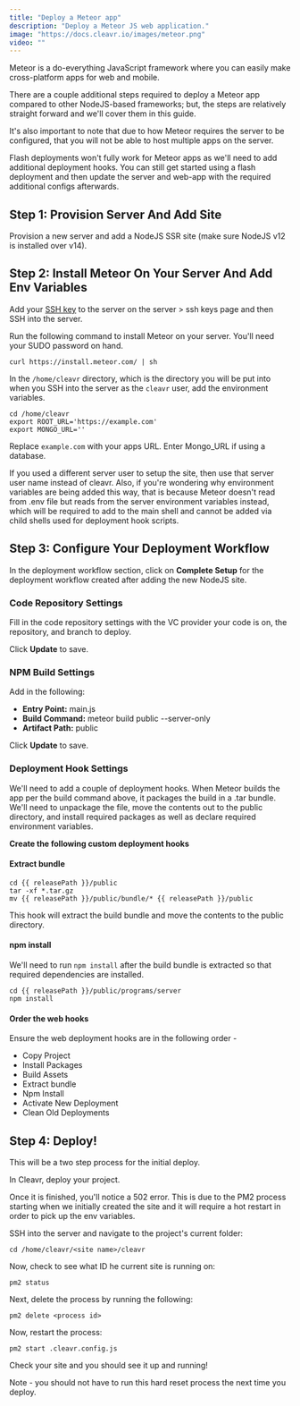 ```yaml
---
title: "Deploy a Meteor app"
description: "Deploy a Meteor JS web application."
image: "https://docs.cleavr.io/images/meteor.png"
video: ""
---
```


Meteor is a do-everything JavaScript framework where you can easily make cross-platform apps for web and mobile.

There are a couple additional steps required to deploy a Meteor app compared to other NodeJS-based frameworks; but, the steps are relatively
straight forward and we'll cover them in this guide.

It's also important to note that due to how Meteor requires the server to be configured, that you will not be able to host multiple apps on the server.

<base-info>
Flash deployments won't fully work for Meteor apps as we'll need to add additional deployment hooks. You can still get started using a flash deployment and
then update the server and web-app with the required additional configs afterwards. 
</base-info>

## Step 1: Provision Server And Add Site

Provision a new server and add a NodeJS SSR site (make sure NodeJS v12 is installed over v14).

## Step 2: Install Meteor On Your Server And Add Env Variables

Add your [SSH key](/ssh-keys) to the server on the server > ssh keys page and then SSH into the server.

Run the following command to install Meteor on your server. You'll need your SUDO password on hand.

```
curl https://install.meteor.com/ | sh
```

In the `/home/cleavr` directory, which is the directory you will be put into when you SSH into the server as the `cleavr` user, add the environment variables.

```
cd /home/cleavr
export ROOT_URL='https://example.com'
export MONGO_URL=''
```

Replace `example.com` with your apps URL. Enter Mongo_URL if using a database.

<base-info>
If you used a different server user to setup the site, then use that server user name instead of cleavr. Also, if you're wondering why environment variables are being added this way, 
that is because Meteor doesn't read from .env file but reads from the server environment variables instead, which will be required to add to the main shell 
and cannot be added via child shells used for deployment hook scripts. 
</base-info>

## Step 3: Configure Your Deployment Workflow

In the deployment workflow section, click on **Complete Setup** for the deployment workflow created after adding the new NodeJS site.

### Code Repository Settings

Fill in the code repository settings with the VC provider your code is on, the repository, and branch to deploy.

Click **Update** to save.

### NPM Build Settings

Add in the following:

- **Entry Point:** main.js
- **Build Command:** meteor build public --server-only
- **Artifact Path:** public

Click **Update** to save.

### Deployment Hook Settings

We'll need to add a couple of deployment hooks. When Meteor builds the app per the build command above, it packages the build in a .tar bundle.
We'll need to unpackage the file, move the contents out to the public directory, and install required packages as well as declare required environment
variables.

**Create the following custom deployment hooks**

#### Extract bundle

```bashscript
cd {{ releasePath }}/public
tar -xf *.tar.gz
mv {{ releasePath }}/public/bundle/* {{ releasePath }}/public
```

This hook will extract the build bundle and move the contents to the public directory.

#### npm install

We'll need to run `npm install` after the build bundle is extracted so that required dependencies are installed.

```bashscript
cd {{ releasePath }}/public/programs/server
npm install
```

#### Order the web hooks

Ensure the web deployment hooks are in the following order -

- Copy Project
- Install Packages
- Build Assets
- Extract bundle
- Npm Install
- Activate New Deployment
- Clean Old Deployments

## Step 4: Deploy!

This will be a two step process for the initial deploy.

In Cleavr, deploy your project.

Once it is finished, you'll notice a 502 error. This is due to the PM2 process starting when we initially created the site and it will require a
hot restart in order to pick up the env variables.

SSH into the server and navigate to the project's current folder:

`cd /home/cleavr/<site name>/cleavr`

Now, check to see what ID he current site is running on:

`pm2 status`

Next, delete the process by running the following:

`pm2 delete <process id>`

Now, restart the process:

`pm2 start .cleavr.config.js`

Check your site and you should see it up and running!

Note - you should not have to run this hard reset process the next time you deploy.
